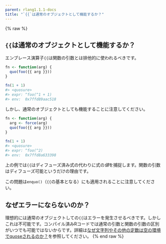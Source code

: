 ```yaml
---
parent: rlang1.1.1-docs
title: "`{{`は通常のオブジェクトとして機能するか？"
---
```


{% raw %}
## `{{`は通常のオブジェクトとして機能するか？

エンブレース演算子`{{`は関数の引数とは排他的に使われるべきです。

```r
fn <- function(arg) {
  quo(foo({{ arg }}))
}

fn(1 + 1)
#> <quosure>
#> expr: ^foo(^1 + 1)
#> env:  0x7ffd89aac518
```

しかし、通常のオブジェクトとしても機能することに注意してください。

```r
fn <- function(arg) {
  arg <- force(arg)
  quo(foo({{ arg }}))
}

fn(1 + 1)
#> <quosure>
#> expr: ^foo(^2)
#> env:  0x7ffd8a633398
```

上の例では`{{`はディフューズ済み式の代わりに式の*値*を捕捉します。関数の引数はディフューズ可能というだけの理由です。

この問題は`enquo()`（`{{`の基本となる）にも適用されることに注意してください。

## なぜエラーにならないのか？

理想的には通常のオブジェクトしての`{{`はエラーを発生させるべきです。しかしこれは不可能です。コンパイル済みRコードでは通常の引数と関数の引数の区別がいつでも可能ではないからです。詳細は[なぜ文字列やその他の定数は空の環境でquoseされるのか？](topic-embrace-constants.md)を参照してください。
{% end raw %}
